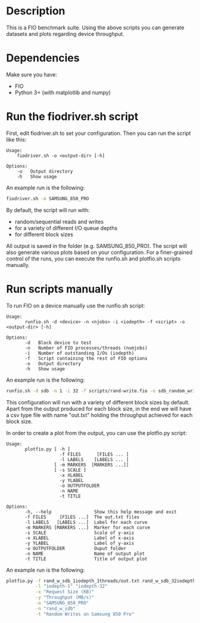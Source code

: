 # Description
This is a FIO benchmark suite. Using the above scripts you can generate
datasets and plots regarding device throughput.

# Dependencies
Make sure you have:
- FIO
- Python 3+ (with matplotlib and numpy)

# Run the fiodriver.sh script
First, edit fiodriver.sh to set your configuration. Then you can run the script
like this:
```
Usage:
	fiodriver.sh -o <output-dir> [-h]

Options:
	-o   Output directory
	-h   Show usage
```
An example run is the following:
```bash
fiodriver.sh -o SAMSUNG_850_PRO
```
By default, the script will run with:
- random/sequential reads and writes
- for a variety of different I/O queue depths
- for different block sizes

All output is saved in the <output-dir> folder (e.g. SAMSUNG_850_PRO). The
script will also generate various plots based on your configuration. For a
finer-grained control of the runs, you can execute the runfio.sh and plotfio.sh
scripts manually.

# Run scripts manually
To run FIO on a device manually use the runfio.sh script:
```
Usage:
       runfio.sh -d <device> -n <njobs> -i <iodepth> -f <script> -o <output-dir> [-h]

Options:
       -d   Block device to test
       -n   Number of FIO processes/threads (numjobs)
       -i   Number of outstanding I/Os (iodepth)
       -f   Script containing the rest of FIO options
       -o   Output directory
       -h   Show usage
```
An example run is the following:
```bash
runfio.sh -d sdb -n 1 -i 32 -f scripts/rand-write.fio -o sdb_random_writes
```
This configuration will run with a variety of different block sizes by default.
Apart from the output produced for each block size, in the end we will have a
csv type file with name "out.txt" holding the throughput achieved for each
block size.

In order to create a plot from the output, you can use the plotfio.py script:
```
Usage:
       plotfio.py [ -h ]
                    -f FILES      [FILES ... ]
                    -l LABELS    [LABELS ... ]
                  [ -m MARKERS  [MARKERS ...]]
                  [ -s SCALE ]
                    -x XLABEL
                    -y YLABEL
                    -o OUTPUTFOLDER
                    -n NAME
                    -t TITLE

Options:
       -h, --help                Show this help message and exit
       -f FILES     [FILES ...]  The out.txt files
       -l LABELS   [LABELS ...]  Label for each curve
       -m MARKERS [MARKERS ...]  Marker for each curve
       -s SCALE                  Scale of y-axis
       -x XLABEL                 Label of x-axis
       -y YLABEL                 Label of y-axis
       -o OUTPUTFOLDER           Ouput folder
       -n NAME                   Name of output plot
       -t TITLE                  Title of output plot

```
An example run is the following:
```bash
plotfio.py -f rand_w_sdb_1iodepth_1threads/out.txt rand_w_sdb_32iodepth_1threads/out.txt \
           -l "iodepth-1" "iodepth-32"                                                   \
           -x "Request Size (KB)"                                                        \
           -y "Throughput (MB/s)"                                                        \
           -o "SAMSUNG_850_PRO"                                                          \
           -n "rand_w_sdb"                                                               \
           -t "Random Writes on Samsung 850 Pro"
```

